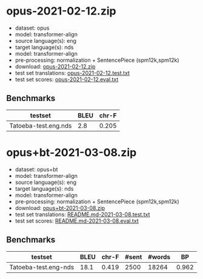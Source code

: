 # opus-2021-02-12.zip

* dataset: opus
* model: transformer-align
* source language(s): eng
* target language(s): nds
* model: transformer-align
* pre-processing: normalization + SentencePiece (spm12k,spm12k)
* download: [opus-2021-02-12.zip](https://object.pouta.csc.fi/Tatoeba-MT-models/eng-nds/opus-2021-02-12.zip)
* test set translations: [opus-2021-02-12.test.txt](https://object.pouta.csc.fi/Tatoeba-MT-models/eng-nds/opus-2021-02-12.test.txt)
* test set scores: [opus-2021-02-12.eval.txt](https://object.pouta.csc.fi/Tatoeba-MT-models/eng-nds/opus-2021-02-12.eval.txt)

## Benchmarks

| testset               | BLEU  | chr-F |
|-----------------------|-------|-------|
| Tatoeba-test.eng.nds 	| 2.8 	| 0.205 |



# opus+bt-2021-03-08.zip

* dataset: opus+bt
* model: transformer-align
* source language(s): eng
* target language(s): nds
* model: transformer-align
* pre-processing: normalization + SentencePiece (spm12k,spm12k)
* download: [opus+bt-2021-03-08.zip](https://object.pouta.csc.fi/Tatoeba-MT-models/eng-nds/opus+bt-2021-03-08.zip)
* test set translations: [README.md-2021-03-08.test.txt](https://object.pouta.csc.fi/Tatoeba-MT-models/eng-nds/README.md-2021-03-08.test.txt)
* test set scores: [README.md-2021-03-08.eval.txt](https://object.pouta.csc.fi/Tatoeba-MT-models/eng-nds/README.md-2021-03-08.eval.txt)

## Benchmarks

| testset | BLEU  | chr-F | #sent | #words | BP |
|---------|-------|-------|-------|--------|----|
| Tatoeba-test.eng-nds 	| 18.1 	| 0.419 	| 2500 	| 18264 	| 0.962 |

